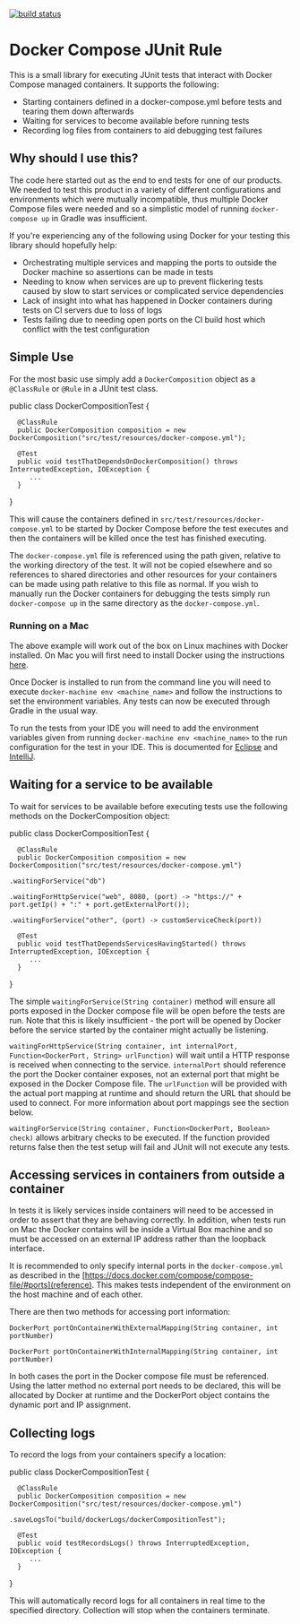 [![build status](https://circleci.com/gh/palantir/docker-compose-rule.svg?style=shield&circle-token=ed5bbc06f483e3f7324d1b3440125827c8d355d7)](https://circleci.com/gh/palantir/docker-compose-rule)

Docker Compose JUnit Rule
=========================

This is a small library for executing JUnit tests that interact with Docker Compose managed containers. It supports the following:

- Starting containers defined in a docker-compose.yml before tests and tearing them down afterwards
- Waiting for services to become available before running tests
- Recording log files from containers to aid debugging test failures

Why should I use this?
----------------------

The code here started out as the end to end tests for one of our products. We needed to test this product in a variety of different configurations and environments which were mutually incompatible, thus multiple Docker Compose files were needed and so a simplistic model of running `docker-compose up` in Gradle was insufficient.

If you're experiencing any of the following using Docker for your testing this library should hopefully help:

- Orchestrating multiple services and mapping the ports to outside the Docker machine so assertions can be made in tests
- Needing to know when services are up to prevent flickering tests caused by slow to start services or complicated service dependencies
- Lack of insight into what has happened in Docker containers during tests on CI servers due to loss of logs
- Tests failing due to needing open ports on the CI build host which conflict with the test configuration

Simple Use
----------

For the most basic use simply add a `DockerComposition` object as a `@ClassRule` or `@Rule` in a JUnit test class.

  public class DockerCompositionTest {

      @ClassRule
      public DockerComposition composition = new DockerComposition("src/test/resources/docker-compose.yml");

      @Test
      public void testThatDependsOnDockerComposition() throws InterruptedException, IOException {
         ...
      }


  }

This will cause the containers defined in `src/test/resources/docker-compose.yml` to be started by Docker Compose before the test executes and then the containers will be killed once the test has finished executing.

The `docker-compose.yml` file is referenced using the path given, relative to the working directory of the test. It will not be copied elsewhere and so references to shared directories and other resources for your containers can be made using path relative to this file as normal. If you wish to manually run the Docker containers for debugging the tests simply run `docker-compose up` in the same directory as the `docker-compose.yml`.

### Running on a Mac

The above example will work out of the box on Linux machines with Docker installed. On Mac you will first need to install Docker using the instructions [here](https://docs.docker.com/v1.8/installation/mac/).

Once Docker is installed to run from the command line you will need to execute `docker-machine env <machine_name>` and follow the instructions to set the environment variables. Any tests can now be executed through Gradle in the usual way.

To run the tests from your IDE you will need to add the environment variables given from running `docker-machine env <machine_name>` to the run configuration for the test in your IDE. This is documented for [Eclipse](http://help.eclipse.org/mars/index.jsp?topic=%2Forg.eclipse.jdt.doc.user%2Ftasks%2Ftasks-java-local-configuration.htm) and [IntelliJ](https://www.jetbrains.com/idea/help/run-debug-configuration-application.html).

Waiting for a service to be available
-------------------------------------

To wait for services to be available before executing tests use the following methods on the DockerComposition object:

  public class DockerCompositionTest {

      @ClassRule
      public DockerComposition composition = new DockerComposition("src/test/resources/docker-compose.yml")
                                                    .waitingForService("db")
                                                    .waitingForHttpService("web", 8080, (port) -> "https://" + port.getIp() + ":" + port.getExternalPort());
                                                    .waitingForService("other", (port) -> customServiceCheck(port))

      @Test
      public void testThatDependsServicesHavingStarted() throws InterruptedException, IOException {
         ...
      }


  }

The simple `waitingForService(String container)` method will ensure all ports exposed in the Docker compose file will be open before the tests are run. Note that this is likely insufficient - the port will be opened by Docker before the service started by the container might actually be listening.

`waitingForHttpService(String container, int internalPort, Function<DockerPort, String> urlFunction)` will wait until a HTTP response is received when connecting to the service. `internalPort` should reference the port the Docker container exposes, not an external port that might be exposed in the Docker Compose file. The `urlFunction` will be provided with the actual port mapping at runtime and should return the URL that should be used to connect. For more information about port mappings see the section below.

`waitingForService(String container, Function<DockerPort, Boolean> check)` allows arbitrary checks to be executed. If the function provided returns false then the test setup will fail and JUnit will not execute any tests.

Accessing services in containers from outside a container
---------------------------------------------------------

In tests it is likely services inside containers will need to be accessed in order to assert that they are behaving correctly. In addition, when tests run on Mac the Docker contains will be inside a Virtual Box machine and so must be accessed on an external IP address rather than the loopback interface.

It is recommended to only specify internal ports in the `docker-compose.yml` as described in the [https://docs.docker.com/compose/compose-file/#ports](reference). This makes tests independent of the environment on the host machine and of each other.

There are then two methods for accessing port information:

    DockerPort portOnContainerWithExternalMapping(String container, int portNumber)

    DockerPort portOnContainerWithInternalMapping(String container, int portNumber)

In both cases the port in the Docker compose file must be referenced. Using the latter method no external port needs to be declared, this will be allocated by Docker at runtime and the DockerPort object contains the dynamic port and IP assignment.

Collecting logs
---------------

To record the logs from your containers specify a location:

  public class DockerCompositionTest {

      @ClassRule
      public DockerComposition composition = new DockerComposition("src/test/resources/docker-compose.yml")
                                                    .saveLogsTo("build/dockerLogs/dockerCompositionTest");

      @Test
      public void testRecordsLogs() throws InterruptedException, IOException {
         ...
      }


  }

This will automatically record logs for all containers in real time to the specified directory. Collection will stop when the containers terminate.
